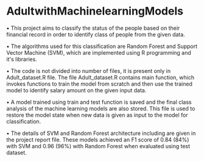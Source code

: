 # AdultwithMachinelearningModels
• This project aims to classify the status of the people based on their financial record in order to identify class of people from the given data.

• The algorithms used for this classification are Random Forest and Support Vector Machine (SVM), which are implemented using R programming and it's libraries.

• The code is not divided into number of files, it is present only in Adult_dataset.R file. The file  Adult_dataset.R contains main function, which invokes functions to train the model from scratch and then use the trained model to identify salary amount on the given input data. 

• A model trained using train and test function is saved and the final class analysis of the machine learning models are also stored. This file is used to restore the model state when new data is given as input to the model for classification.

• The details of SVM and Random Forest architecture including are given in the project report file. These models achieved an F1 score of 0.84 (84%) with SVM and 0.96 (96%) with Random Forest when evaluated using test dataset.
